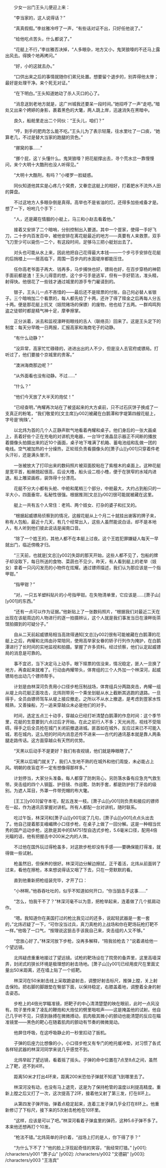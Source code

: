 　　少女一出门王头儿便迎上来：

　　“李当家的，这人说得话？”

　　“真真假假。”李丝雅冷哼了一声，“有些话对证不出，只好任他说了。”

　　“给他吃点苦头，什么都说了。”

　　“花艇上不行，”李丝雅否决掉，“人多眼杂，地方又小，鬼哭狼嚎的不还马上露出风去。得换个地再拷问。”

　　“好，小的这就去办。”

　　“口供出来之后的事情就随你们弟兄处置。想要留个退步的，别弄得他太惨；最好是处理干净。来个死无对证。”

　　“在下明白。”王头知道她动了杀人灭口的心了。

　　“消息送到老地方就是，这广州城我还要呆一段时间。”她招呼了一声“走吧。”暗处又出来个娉婷的身影，裹着黑色的大氅，两人跳上岸，迅速消失在黑暗中。

　　良久，船舱里走出二个同伙：“王头儿，咱们？”

　　“哼，到手的肥肉怎么能不吃。”王头儿为了表示轻蔑，往水里吐了一口痰，“她算老几，不过是替大当家的跑腿的货色。”

　　“挪窝的事……”

　　“挪个屁，这丫头懂什么。鬼哭狼嚎？把花艇撑出去，寻个荒水岔一靠慢慢问，来个大明十大酷刑也没人听得见。”

　　“大明十大酷刑，有吗？”小喽罗一脸疑惑。

　　同伙知道他其实是心疼几个窝费，又眷恋这艇上的相好，打着肥水不流外人田的算盘。

　　不过这地方人多眼杂倒是真得。高举也不是省油的灯。还得多加些戒备才是。想了一下，吩咐几个手下：

　　“人，还是藏在情胭的小艇上，马三和小赵去看着他。”

　　接着又安排了二个暗哨，分别控制出入要道。其中一个疍家，使得一手好飞刀，二十步内百发百中，被他安排在离花艇最近的地方——真要有人来救票，双手飞刀至少可以毙伤一二个，有这段时间，足够马三把小艇划出去了。

　　对头也可能从水上来，因此他把自己花得最大本钱——一个步弓手安排在花艇的后捎楼上——居高临下，周围一百步内的水面堤岸都能压住。

　　任你高老爷面子再大、钱再多，马步捕快也好，镖局也好，在百步穿杨的神箭手面前都是渣！王头儿得意的想，这个步弓手是逃军，但有一手好箭法，准头精，射得快。他很花了一些钱才通过城里的游手专门雇请到的。

　　银子，王头儿一点不吝惜的——最后还不是赎票的付账，自己何必替人省银子。三个暗哨加二个看票的，每人都先给了十两，还许了得了赎金之后再每人分五十两。便是那花艇上抗叉（妓院赌场的保镖）的废物，他也给了五两。一群鸡鸣狗盗之徒顿时都是精气神十足，摩拳擦掌。

　　正分派着，派去和监视濠畔街眼线的舌人（联络员）回来了。这是王头定下的制度：每天分早晚一日两报，汇报高家和海商宅子的动静。

　　“有什么动静？”

　　“没异常，高家忙忙碌碌的，进进出出的人不少，但是没人去官府或镖局。打听过了，他们要接个京城里的贵客。”

　　“澳洲海商那边呢？”

　　“从外面看也没有动静。不过……”

　　“什么？”

　　“他们今天放了大半天的炮仗！”

　　“已经查明，”冉耀再次站在了被竖起来的大方桌前，只不过石灰饼子换成了一支真正的粉笔，“我们敬爱的[文主席][y002]被藏在白鹅潭和字堤第四艘花艇上，字号是‘绚珠’。”

　　以北炜为首的几个人正静声默气地看着冉耀和桌子。他们身后的一张大画桌上，丢着好些个正在充电的对讲机充电器，一台19寸液晶显示器正不间断的播放着摄像头拍摄出来的近10个画面，桌子地下堆满了机箱、蓄电池组和乱做一团的电线。空气被加热的十分燥热，正轮班负责看摄像头的[萧子山][y001]只穿着件老头汗衫，还是满头冒汗。

　　一张被放大了打印出来的数码照片被双面胶粘在了紫檀木的桌面上。这种花艇是宽平首，船艄翘起很高，后设大橹，船头设二枝小橹，便于在狭窄的水域内进退。船上雕梁画栋，装饰得十分漂亮。

　　花艇不分大小都有头舱、中舱和尾梢三个部分，中舱最大，大约占到船只的一半大小，四面垂帘，私秘性很强。根据推测[文总][y002]很可能就被藏在这里。

　　艇上一共有五个人常住：老鸨、两个妓女、打杂的婆子和扛叉的。

　　“根据起威镖局侦察到的情况，这艘花艇从上个月二十就挂出谢客的牌子来，称有人包船，最近十几天，有几个经常出入，这些人虽然能说白话，却不是本地人，有人听到他们彼此说话是闽南口音。

　　“除了一个姓王的，其他人都不在本艇上过夜。这个王姓犯罪嫌疑人每天一早就出门，临近傍晚才归。

　　“三天前，也就是[文总][y002]失踪的那天开始，这些人都不见了，包船的牌子却没取下，每日所送的食物、菜蔬也不见少。昨天，有人看到艇上的老举（妓女）拿着一只闪闪发亮的小物件在炫耀。通过镖师描述，我们认为那应该是一个指甲钳。”

　　“指甲钳？”

　　“对，一只五羊塑料贴片的小号指甲钳。在失物清单里，它应该是……[萧子山][y001]的东西。”

　　“还有一点可以作为证据。”他新贴上了一张数码照片，“根据我们对最近二天在出现在该艇周边的人物进行的逐一拍摄辨认，这个人就是我们事发当日在濠畔街茶馆拍摄到的可疑分子。”

　　自从二天前起威镖局相当高效得通知[文总][y002]很有可能被藏在白鹅潭的花艇上之后，冉耀和北炜由孙常陪同，使用高举家女眷的轿子行列作为掩护，在白鹅潭进行了长时间的实地监视和拍摄。掌握了许多资料。经过侦察，他们认定起威镖局的消息是可靠的。

　　事不宜迟，当下决定马上动手。眼下赎票的信没来，情况稳定，匪人一旦换了地方，再查起来就难了。行动由冉耀带头，体育组的三个人外加一个林深河，起威镖局也出动几个镖师帮手。

　　计划是由林深河负责用小口径步枪压制战场，体育组兵分两路突击，冉耀一组从堤上向花艇正面攻击，北炜则带另一个乘坐划艇从水上截断其逃跑的退路。一旦得手，全员由镖师驾车从堤上接应撤走。之所以不从水上撤退，是考虑到疍家水性精熟，又善操船，万一追来穿越众未必是他们的对手。

　　时间，选定五点三十动手，穿越众已经打听清楚白鹅潭的作息时间：这个季节里，花艇的生意要到六点过后才开始。在此之前行人不多；天光尚亮，视线不受阻碍。得手之后全员抢在城门关闭前撤退进城。匪首如在城外，反应过来已不可能入城，若在城内，这么短的时间内消息还传不进来——古代的通讯基本就是靠人两条腿走路传话。这方面穿越众有天然的优势。

　　“天黑以后动手不是更好？我们有夜视镜，他们就是睁眼瞎了。”

　　“天黑以后城门就关了，我们人生地不熟的在城外和他们周旋，未必能占上风。明朝的夜盲症不一定有想像得那样多。”

　　计划停当，大家分头准备。每人都穿了防刺背心，另防落水备有应急充气救生带。突击组的四个人钢盔、护目镜、作战靴、防刺手套，都是防护到了牙齿的级别。为遮人耳目，外罩一件带兜帽的布大氅。

　　[王工][y003]留守本宅，配五连发一枝。[萧子山][y001]则负责和接应的镖师在一起，作为通讯员掌握对讲机。所有人都配一台对讲机，随时联系。

　　吃过午饭，林深河和[萧子山][y001]说了几句，[萧子山][y001]点点头出去了。他自己提着那支峨嵋牌小口径步枪，在桌子上做了一回分解。这是一种相当优秀的国产运动步枪，这款是其中的EM751型自选式步枪，5.6毫米口径，配用4倍光瞄的话，他有把握击中200米之内的人体。

　　不过他在国外玩过得枪虽多，对这款步枪却没有手感——要确保能打得准，就得做一些试射。

　　枪虽然旧，但保养的很好。林深河边分解边擦拭，正干着活，北炜从前面转了过来，看他在擦枪，本来想说得话又咽了下去，只在一旁默默的看。

　　直到他重新把枪组装完毕，才开了口：

　　“小林啊，”他吞吞吐吐的，似乎不知道如何开口，“你当狙击手这事……”

　　“怎么，怕我干不了？”林深河毫不以为意，把枪举起来，连着做了几个抵肩动作。

　　“嗯。我知道你在美国打过的枪比我见过的还多，说起轻武器是一套一套的，”北炜迟疑了一下，“可你没当过兵，真刀真枪的上战场和你在靶场玩枪打靶不一样。”他吸了一口气，“按理说这狙击手该我自己来，突击组的人又不够。”

　　“您放心好了。”林深河放下步枪，没再多解释，“陪我验枪去？”说着递给他一个望远镜。

　　北炜疑虑重重地接过了望远镜。试枪的靶场设在了院旁的备弄里，这里高墙深弄，封闭式的狭长环境是极理想的射击场地。[萧子山][y001]已经用皮尺在里面丈量出50米距离，还在墙上贴了一个纸靶。

　　林深河在50米射击线上采取跪姿射击，调整好射击标尺，推弹上膛，关上射击保险。把右脚的脚跟垫在臀部下面，以保持稳定，右膝盖着地，调整着全身的射击姿态。

　　步枪上的4倍光学瞄准镜，把靶子的中心清清楚楚的映在眼前，此时一点风没有。院子里传来了凌乱的鞭炮和大炮仗的劈里啪啦声——这是掩盖他的试射。他自己几乎听不见，只感到脉搏在微微搏动，肌肉极其微小的颤动也能清楚的反应在瞄准镜里——黑色的靶心在随着肌肉的颤动有节奏的微微晃动。

　　他屏住呼吸，在这呼吸静止的一秒里扣动了扳机。

　　子弹的后座力比想像的小，小口径步枪又有专门的枪托缓冲垫，对习惯了各式各样轻武器的林深河同学来说几乎感觉不到。

　　北炜举起了望远镜，看着摇了摇头。子弹的命中位置在7点至8点之间，虽然上了靶，还不到4环。

　　距离50米才打出4环来，距离200米恐怕子弹就不知道飞到哪里去了。

　　林深河没有动，也没有马上退壳，这是为了保持枪管的温度以利提高精度。重新上膛之后又打了一次，这次提高了2环，接着他又射了第三发，打在8环上。

　　从第四发子弹开始，弹着点稳定起来，连着三发子弹几乎全打在8环上。他重新修订了下标尺，接下来的5次射击枪枪在10环里。

　　“这样，应该是可以了吧。”林深河看着子弹盒里的弹药，这种5.6子弹不多了。本来他还想再打个10发。

　　“枪法不错。”北炜简单的评价着，“战场上打的是人，你下得了手？”

　　“为什么下不了？”他的脸上浮现起奇怪的笑容，“我经常打猎。”
[y001]: /characters/y001 "萧子山"
[y002]: /characters/y002 "文德嗣"
[y003]: /characters/y003 "王洛宾"
